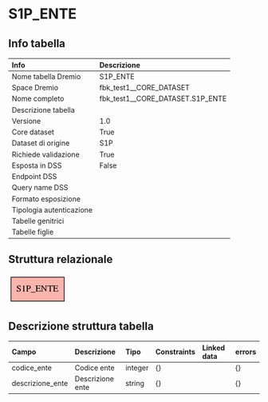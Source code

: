 # S1P_ENTE

## Info tabella

| Info                     | Descrizione                      |
|:-------------------------|:---------------------------------|
| Nome tabella Dremio      | S1P_ENTE                         |
| Space Dremio             | fbk_test1__CORE_DATASET          |
| Nome completo            | fbk_test1__CORE_DATASET.S1P_ENTE |
| Descrizione tabella      |                                  |
| Versione                 | 1.0                              |
| Core dataset             | True                             |
| Dataset di origine       | S1P                              |
| Richiede validazione     | True                             |
| Esposta in DSS           | False                            |
| Endpoint DSS             |                                  |
| Query name DSS           |                                  |
| Formato esposizione      |                                  |
| Tipologia autenticazione |                                  |
| Tabelle genitrici        |                                  |
| Tabelle figlie           |                                  |

## Struttura relazionale

![S1P_ENTE](./graph_png.png)

## Descrizione struttura tabella

| Campo            | Descrizione      | Tipo    | Constraints   | Linked data   | errors   |
|:-----------------|:-----------------|:--------|:--------------|:--------------|:---------|
| codice_ente      | Codice ente      | integer | {}            |               | {}       |
| descrizione_ente | Descrizione ente | string  | {}            |               | {}       |
